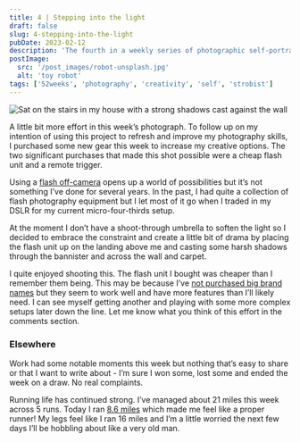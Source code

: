 ```yaml
---
title: 4 | Stepping into the light
draft: false
slug: 4-stepping-into-the-light
pubDate: 2023-02-12
description: 'The fourth in a weekly series of photographic self-portraits of Stuart Mackenzie.'
postImage:
  src: '/post_images/robot-unsplash.jpg'
  alt: 'toy robot'
tags: ['52weeks', 'photography', 'creativity', 'self', 'strobist']
---
```


![Sat on the stairs in my house with a strong shadows cast against the wall](../images/52weeks/52_2023_4.jpg)

A little bit more effort in this week’s photograph. To follow up on my intention of using this project to refresh and improve my photography skills, I purchased some new gear this week to increase my creative options. The two significant purchases that made this shot possible were a cheap flash unit and a remote trigger.

Using a [flash off-camera](https://strobist.blogspot.com/) opens up a world of possibilities but it’s not something I’ve done for several years. In the past, I had quite a collection of flash photography equipment but I let most of it go when I traded in my DSLR for my current micro-four-thirds setup.

At the moment I don’t have a shoot-through umbrella to soften the light so I decided to embrace the constraint and create a little bit of drama by placing the flash unit up on the landing above me and casting some harsh shadows through the bannister and across the wall and carpet.

I quite enjoyed shooting this. The flash unit I bought was cheaper than I remember them being. This may be because I’ve [not purchased big brand names](https://godox.com/camera-flashes/) but they seem to work well and have more features than I’ll likely need. I can see myself getting another and playing with some more complex setups later down the line. Let me know what you think of this effort in the comments section.

### Elsewhere

Work had some notable moments this week but nothing that’s easy to share or that I want to write about - I’m sure I won some, lost some and ended the week on a draw. No real complaints.

Running life has continued strong. I’ve managed about 21 miles this week across 5 runs. Today I ran [8.6 miles](https://www.strava.com/activities/8549265537) which made me feel like a proper runner! My legs feel like I ran 16 miles and I’m a little worried the next few days I’ll be hobbling about like a very old man.
